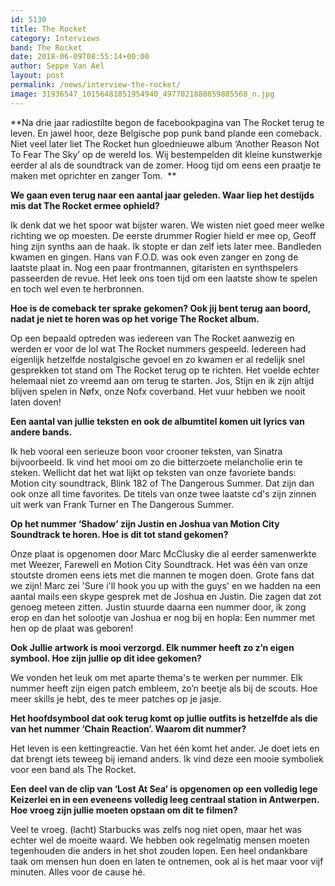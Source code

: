 ```yaml
---
id: 5130
title: The Rocket
category: Interviews
band: The Rocket
date: 2018-06-09T08:55:14+00:00
author: Seppe Van Ael
layout: post
permalink: /news/interview-the-rocket/
image: 31936547_10156481851954940_4977021880859885568_n.jpg
---
```

**Na drie jaar radiostilte begon de facebookpagina van The Rocket terug te leven. En jawel hoor, deze Belgische pop punk band plande een comeback. Niet veel later liet The Rocket hun gloednieuwe album ‘Another Reason Not To Fear The Sky’ op de wereld los. Wij bestempelden dit kleine kunstwerkje eerder al als de soundtrack van de zomer. Hoog tijd om eens een praatje te maken met oprichter en zanger Tom.  **

**We gaan even terug naar een aantal jaar geleden. Waar liep het destijds mis dat The Rocket ermee ophield?**

Ik denk dat we het spoor wat bijster waren. We wisten niet goed meer welke richting we op moesten. De eerste drummer Rogier hield er mee op, Geoff hing zijn synths aan de haak. Ik stopte er dan zelf iets later mee. Bandleden kwamen en gingen. Hans van F.O.D. was ook even zanger en zong de laatste plaat in. Nog een paar frontmannen, gitaristen en synthspelers passeerden de revue. Het leek ons toen tijd om een laatste show te spelen en toch wel even te herbronnen.

**Hoe is de comeback ter sprake gekomen? Ook jij bent terug aan boord, nadat je niet te horen was op het vorige The Rocket album.**

Op een bepaald optreden was iedereen van The Rocket aanwezig en werden er voor de lol wat The Rocket nummers gespeeld. Iedereen had eigenlijk hetzelfde nostalgische gevoel en zo kwamen er al redelijk snel gesprekken tot stand om The Rocket terug op te richten. Het voelde echter helemaal niet zo vreemd aan om terug te starten. Jos, Stijn en ik zijn altijd blijven spelen in Nøfx, onze Nofx coverband. Het vuur hebben we nooit laten doven!

**Een aantal van jullie teksten en ook de albumtitel komen uit lyrics van andere bands.**

Ik heb vooral een serieuze boon voor crooner teksten, van Sinatra bijvoorbeeld. Ik vind het mooi om zo die bitterzoete melancholie erin te steken. Wellicht dat het wat lijkt op teksten van onze favoriete bands: Motion city soundtrack, Blink 182 of The Dangerous Summer. Dat zijn dan ook onze all time favorites. De titels van onze twee laatste cd's zijn zinnen uit werk van Frank Turner en The Dangerous Summer.

**Op het nummer ‘Shadow’ zijn Justin en Joshua van Motion City Soundtrack te horen. Hoe is dit tot stand gekomen?**

Onze plaat is opgenomen door Marc McClusky die al eerder samenwerkte met Weezer, Farewell en Motion City Soundtrack. Het was één van onze stoutste dromen eens iets met die mannen te mogen doen. Grote fans dat we zijn! Marc zei 'Sure i'll hook you up with the guys' en we hadden na een aantal mails een skype gesprek met de Joshua en Justin. Die zagen dat zot genoeg meteen zitten. Justin stuurde daarna een nummer door, ik zong erop en dan het solootje van Joshua er nog bij en hopla: Een nummer met hen op de plaat was geboren!

**Ook Jullie artwork is mooi verzorgd. Elk nummer heeft zo z’n eigen symbool. Hoe zijn jullie op dit idee gekomen?**

We vonden het leuk om met aparte thema's te werken per nummer. Elk nummer heeft zijn eigen patch embleem, zo’n beetje als bij de scouts. Hoe meer skills je hebt, des te meer patches op je jasje.

**Het hoofdsymbool dat ook terug komt op jullie outfits is hetzelfde als die van het nummer ‘Chain Reaction’. Waarom dit nummer?**

Het leven is een kettingreactie. Van het één komt het ander. Je doet iets en dat brengt iets teweeg bij iemand anders. Ik vind deze een mooie symboliek voor een band als The Rocket.

**Een deel van de clip van ‘Lost At Sea’ is opgenomen op een volledig lege Keizerlei en in een eveneens volledig leeg centraal station in Antwerpen. Hoe vroeg zijn jullie moeten opstaan om dit te filmen?**

Veel te vroeg. (lacht) Starbucks was zelfs nog niet open, maar het was echter wel de moeite waard. We hebben ook regelmatig mensen moeten tegenhouden die anders in het shot zouden lopen. Een heel ondankbare taak om mensen hun doen en laten te ontnemen, ook al is het maar voor vijf minuten. Alles voor de cause hé.
